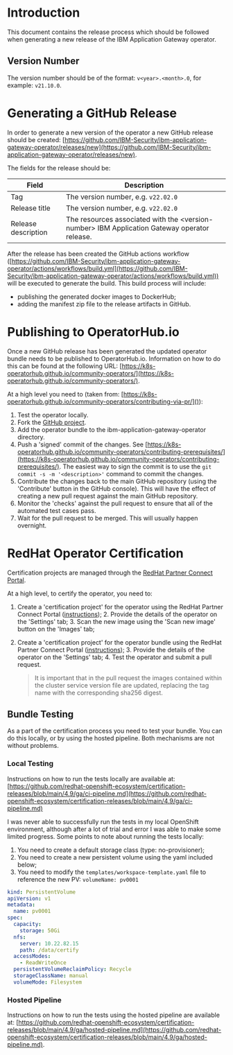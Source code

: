 # Introduction

This document contains the release process which should be followed when generating a new release of the IBM Application Gateway operator.

## Version Number

The version number should be of the format: `v<year>.<month>.0`, for example: `v21.10.0`.


# Generating a GitHub Release

In order to generate a new version of the operator a new GitHub release should be created: [https://github.com/IBM-Security/ibm-application-gateway-operator/releases/new](https://github.com/IBM-Security/ibm-application-gateway-operator/releases/new). 

The fields for the release should be:

|Field|Description
|-----|----------- 
|Tag | The version number, e.g. `v22.02.0`
|Release title | The version number, e.g. `v22.02.0`
|Release description | The resources associated with the \<version\-number> IBM Application Gateway operator release.

After the release has been created the GitHub actions workflow ([https://github.com/IBM-Security/ibm-application-gateway-operator/actions/workflows/build.yml](https://github.com/IBM-Security/ibm-application-gateway-operator/actions/workflows/build.yml)) will be executed to generate the build.  This build process will include:

* publishing the generated docker images to DockerHub;
* adding the manifest zip file to the release artifacts in GitHub.

# Publishing to OperatorHub.io

Once a new GitHub release has been generated the updated operator bundle needs to be published to OperatorHub.io.  Information on how to do this can be found at the following URL: [https://k8s-operatorhub.github.io/community-operators/](https://k8s-operatorhub.github.io/community-operators/).

At a high level you need to (taken from: [https://k8s-operatorhub.github.io/community-operators/contributing-via-pr/]()):

1. Test the operator locally.
2. Fork the [GitHub project](https://github.com/k8s-operatorhub/community-operators).
3. Add the operator bundle to the ibm-application-gateway-operator directory.
4. Push a 'signed' commit of the changes.  See [https://k8s-operatorhub.github.io/community-operators/contributing-prerequisites/](https://k8s-operatorhub.github.io/community-operators/contributing-prerequisites/).  The easiest way to sign the commit is to use the `git commit -s -m '<description>'` command to commit the changes.
5. Contribute the changes back to the main GitHub repository (using the 'Contribute' button in the GitHub console).  This will have the effect of creating a new pull request against the main GitHub repository.
6. Monitor the 'checks' against the pull request to ensure that all of the automated test cases pass.
7. Wait for the pull request to be merged.  This will usually happen overnight.

# RedHat Operator Certification

Certification projects are managed through the [RedHat Partner Connect Portal](https://connect.redhat.com/manage/projects).  

At a high level, to certify the operator, you need to:

1. Create a 'certification project' for the operator using the RedHat Partner Connect Portal ([instructions](https://redhat-connect.gitbook.io/partner-guide-for-red-hat-openshift-and-container/certify-your-operator/creating-an-operator-project));
	2. Provide the details of the operator on the 'Settings' tab;
	3. Scan the new image using the 'Scan new image' button on the 'Images' tab;
2. Create a 'certification project' for the operator bundle using the RedHat Partner Connect Portal ([instructions](https://redhat-connect.gitbook.io/partner-guide-for-red-hat-openshift-and-container/certify-your-operator/certify-your-operator-bundle-image));
	3. Provide the details of the operator on the 'Settings' tab;
	4. Test the operator and submit a pull request.  

	> It is important that in the pull request the images contained within the cluster service version file are updated, replacing the tag name with the corresponding sha256 digest.

## Bundle Testing

As a part of the certification process you need to test your bundle.  You can do this locally, or by using the hosted pipeline.  Both mechanisms are not without problems.  

### Local Testing

Instructions on how to run the tests locally are available at: [https://github.com/redhat-openshift-ecosystem/certification-releases/blob/main/4.9/ga/ci-pipeline.md](https://github.com/redhat-openshift-ecosystem/certification-releases/blob/main/4.9/ga/ci-pipeline.md)

I was never able to successfully run the tests in my local OpenShift environment, although after a lot of trial and error I was able to make some limited progress. Some points to note about running the tests locally:

1. You need to create a default storage class (type: no-provisioner);
2. You need to create a new persistent volume using the yaml included below;
3. You need to modify the `templates/workspace-template.yaml` file to reference the new PV: `volumeName: pv0001`

```yaml
kind: PersistentVolume
apiVersion: v1
metadata:
  name: pv0001
spec:
  capacity:
    storage: 50Gi
  nfs:
    server: 10.22.82.15
    path: /data/certify
  accessModes:
    - ReadWriteOnce
  persistentVolumeReclaimPolicy: Recycle
  storageClassName: manual
  volumeMode: Filesystem
```

### Hosted Pipeline

Instructions on how to run the tests using the hosted pipeline are available at: [https://github.com/redhat-openshift-ecosystem/certification-releases/blob/main/4.9/ga/hosted-pipeline.md](https://github.com/redhat-openshift-ecosystem/certification-releases/blob/main/4.9/ga/hosted-pipeline.md).  


